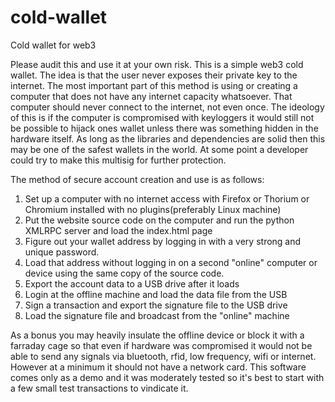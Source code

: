 # cold-wallet
Cold wallet for web3

Please audit this and use it at your own risk. This is a simple web3 cold wallet. The idea is that the user never exposes their private key to the internet. The most important part of this method is using or creating a computer that does not have any internet capacity whatsoever. That computer should never connect to the internet, not even once. The ideology of this is if the computer is compromised with keyloggers it would still not be possible to hijack ones wallet unless there was something hidden in the hardware itself. As long as the libraries and dependencies are solid then this may be one of the safest wallets in the world. At some point a developer could try to make this multisig for further protection.

The method of secure account creation and use is as follows:
1) Set up a computer with no internet access with Firefox or Thorium or Chromium installed with no plugins(preferably Linux machine)
2) Put the website source code on the computer and run the python XMLRPC server and load the index.html page
2) Figure out your wallet address by logging in with a very strong and unique password.
3) Load that address without logging in on a second "online" computer or device using the same copy of the source code.
4) Export the account data to a USB drive after it loads
5) Login at the offline machine and load the data file from the USB
6) Sign a transaction and export the signature file to the USB drive
7) Load the signature file and broadcast from the "online" machine

As a bonus you may heavily insulate the offline device or block it with a farraday cage so that even if hardware was compromised it would not be able to send any signals via bluetooth, rfid, low frequency, wifi or internet. However at a minimum it should not have a network card. This software comes only as a demo and it was moderately tested so it's best to start with a few small test transactions to vindicate it.